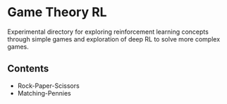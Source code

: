 # Game Theory RL

Experimental directory for exploring reinforcement learning concepts through simple games and exploration of deep RL to solve more complex games.

## Contents
* Rock-Paper-Scissors
* Matching-Pennies
